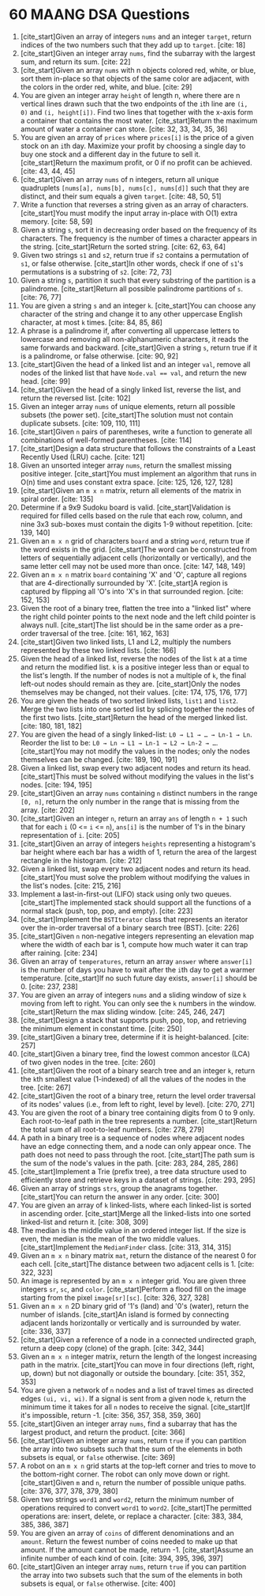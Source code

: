 # 60 MAANG DSA Questions

1.  [cite_start]Given an array of integers `nums` and an integer `target`, return indices of the two numbers such that they add up to `target`. [cite: 18]
2.  [cite_start]Given an integer array `nums`, find the subarray with the largest sum, and return its sum. [cite: 22]
3.  [cite_start]Given an array `nums` with n objects colored red, white, or blue, sort them in-place so that objects of the same color are adjacent, with the colors in the order red, white, and blue. [cite: 29]
4.  You are given an integer array `height` of length n, where there are n vertical lines drawn such that the two endpoints of the `i`th line are `(i, 0)` and `(i, height[i])`. Find two lines that together with the x-axis form a container that contains the most water. [cite_start]Return the maximum amount of water a container can store. [cite: 32, 33, 34, 35, 36]
5.  You are given an array of `prices` where `prices[i]` is the price of a given stock on an `i`th day. Maximize your profit by choosing a single day to buy one stock and a different day in the future to sell it. [cite_start]Return the maximum profit, or 0 if no profit can be achieved. [cite: 43, 44, 45]
6.  [cite_start]Given an array `nums` of n integers, return all unique quadruplets `[nums[a], nums[b], nums[c], nums[d]]` such that they are distinct, and their sum equals a given `target`. [cite: 48, 50, 51]
7.  Write a function that reverses a string given as an array of characters. [cite_start]You must modify the input array in-place with O(1) extra memory. [cite: 58, 59]
8.  Given a string `s`, sort it in decreasing order based on the frequency of its characters. The frequency is the number of times a character appears in the string. [cite_start]Return the sorted string. [cite: 62, 63, 64]
9.  Given two strings `s1` and `s2`, return true if `s2` contains a permutation of `s1`, or false otherwise. [cite_start]In other words, check if one of `s1`'s permutations is a substring of `s2`. [cite: 72, 73]
10. Given a string `s`, partition it such that every substring of the partition is a palindrome. [cite_start]Return all possible palindrome partitions of `s`. [cite: 76, 77]
11. You are given a string `s` and an integer `k`. [cite_start]You can choose any character of the string and change it to any other uppercase English character, at most `k` times. [cite: 84, 85, 86]
12. A phrase is a palindrome if, after converting all uppercase letters to lowercase and removing all non-alphanumeric characters, it reads the same forwards and backward. [cite_start]Given a string `s`, return true if it is a palindrome, or false otherwise. [cite: 90, 92]
13. [cite_start]Given the head of a linked list and an integer `val`, remove all nodes of the linked list that have `Node.val == val`, and return the new head. [cite: 99]
14. [cite_start]Given the head of a singly linked list, reverse the list, and return the reversed list. [cite: 102]
15. Given an integer array `nums` of unique elements, return all possible subsets (the power set). [cite_start]The solution must not contain duplicate subsets. [cite: 109, 110, 111]
16. [cite_start]Given `n` pairs of parentheses, write a function to generate all combinations of well-formed parentheses. [cite: 114]
17. [cite_start]Design a data structure that follows the constraints of a Least Recently Used (LRU) cache. [cite: 121]
18. Given an unsorted integer array `nums`, return the smallest missing positive integer. [cite_start]You must implement an algorithm that runs in O(n) time and uses constant extra space. [cite: 125, 126, 127, 128]
19. [cite_start]Given an `m x n` matrix, return all elements of the matrix in spiral order. [cite: 135]
20. Determine if a 9x9 Sudoku board is valid. [cite_start]Validation is required for filled cells based on the rule that each row, column, and nine 3x3 sub-boxes must contain the digits 1-9 without repetition. [cite: 139, 140]
21. Given an `m x n` grid of characters `board` and a string `word`, return true if the word exists in the grid. [cite_start]The word can be constructed from letters of sequentially adjacent cells (horizontally or vertically), and the same letter cell may not be used more than once. [cite: 147, 148, 149]
22. Given an `m x n` matrix `board` containing 'X' and 'O', capture all regions that are 4-directionally surrounded by 'X'. [cite_start]A region is captured by flipping all 'O's into 'X's in that surrounded region. [cite: 152, 153]
23. Given the root of a binary tree, flatten the tree into a "linked list" where the right child pointer points to the next node and the left child pointer is always null. [cite_start]The list should be in the same order as a pre-order traversal of the tree. [cite: 161, 162, 163]
24. [cite_start]Given two linked lists, L1 and L2, multiply the numbers represented by these two linked lists. [cite: 166]
25. Given the head of a linked list, reverse the nodes of the list `k` at a time and return the modified list. `k` is a positive integer less than or equal to the list's length. If the number of nodes is not a multiple of `k`, the final left-out nodes should remain as they are. [cite_start]Only the nodes themselves may be changed, not their values. [cite: 174, 175, 176, 177]
26. You are given the heads of two sorted linked lists, `list1` and `list2`. Merge the two lists into one sorted list by splicing together the nodes of the first two lists. [cite_start]Return the head of the merged linked list. [cite: 180, 181, 182]
27. You are given the head of a singly linked-list: `L0 → L1 → … → Ln-1 → Ln`. Reorder the list to be: `L0 → Ln → L1 → Ln-1 → L2 → Ln-2 → …`. [cite_start]You may not modify the values in the nodes; only the nodes themselves can be changed. [cite: 189, 190, 191]
28. Given a linked list, swap every two adjacent nodes and return its head. [cite_start]This must be solved without modifying the values in the list's nodes. [cite: 194, 195]
29. [cite_start]Given an array `nums` containing `n` distinct numbers in the range `[0, n]`, return the only number in the range that is missing from the array. [cite: 202]
30. [cite_start]Given an integer `n`, return an array `ans` of length `n + 1` such that for each `i` (0 <= `i` <= `n`), `ans[i]` is the number of 1's in the binary representation of `i`. [cite: 205]
31. [cite_start]Given an array of integers `heights` representing a histogram's bar height where each bar has a width of 1, return the area of the largest rectangle in the histogram. [cite: 212]
32. Given a linked list, swap every two adjacent nodes and return its head. [cite_start]You must solve the problem without modifying the values in the list's nodes. [cite: 215, 216]
33. Implement a last-in-first-out (LIFO) stack using only two queues. [cite_start]The implemented stack should support all the functions of a normal stack (push, top, pop, and empty). [cite: 223]
34. [cite_start]Implement the `BSTIterator` class that represents an iterator over the in-order traversal of a binary search tree (BST). [cite: 226]
35. [cite_start]Given `n` non-negative integers representing an elevation map where the width of each bar is 1, compute how much water it can trap after raining. [cite: 234]
36. Given an array of `temperatures`, return an array `answer` where `answer[i]` is the number of days you have to wait after the `i`th day to get a warmer temperature. [cite_start]If no such future day exists, `answer[i]` should be 0. [cite: 237, 238]
37. You are given an array of integers `nums` and a sliding window of size `k` moving from left to right. You can only see the `k` numbers in the window. [cite_start]Return the max sliding window. [cite: 245, 246, 247]
38. [cite_start]Design a stack that supports push, pop, top, and retrieving the minimum element in constant time. [cite: 250]
39. [cite_start]Given a binary tree, determine if it is height-balanced. [cite: 257]
40. [cite_start]Given a binary tree, find the lowest common ancestor (LCA) of two given nodes in the tree. [cite: 260]
41. [cite_start]Given the root of a binary search tree and an integer `k`, return the `k`th smallest value (1-indexed) of all the values of the nodes in the tree. [cite: 267]
42. [cite_start]Given the root of a binary tree, return the level order traversal of its nodes' values (i.e., from left to right, level by level). [cite: 270, 271]
43. You are given the root of a binary tree containing digits from 0 to 9 only. Each root-to-leaf path in the tree represents a number. [cite_start]Return the total sum of all root-to-leaf numbers. [cite: 278, 279]
44. A path in a binary tree is a sequence of nodes where adjacent nodes have an edge connecting them, and a node can only appear once. The path does not need to pass through the root. [cite_start]The path sum is the sum of the node's values in the path. [cite: 283, 284, 285, 286]
45. [cite_start]Implement a Trie (prefix tree), a tree data structure used to efficiently store and retrieve keys in a dataset of strings. [cite: 293, 295]
46. Given an array of strings `strs`, group the anagrams together. [cite_start]You can return the answer in any order. [cite: 300]
47. You are given an array of `k` linked-lists, where each linked-list is sorted in ascending order. [cite_start]Merge all the linked-lists into one sorted linked-list and return it. [cite: 308, 309]
48. The median is the middle value in an ordered integer list. If the size is even, the median is the mean of the two middle values. [cite_start]Implement the `MedianFinder` class. [cite: 313, 314, 315]
49. Given an `m x n` binary matrix `mat`, return the distance of the nearest 0 for each cell. [cite_start]The distance between two adjacent cells is 1. [cite: 322, 323]
50. An image is represented by an `m x n` integer grid. You are given three integers `sr`, `sc`, and `color`. [cite_start]Perform a flood fill on the image starting from the pixel `image[sr][sc]`. [cite: 326, 327, 328]
51. Given an `m x n` 2D binary grid of '1's (land) and '0's (water), return the number of islands. [cite_start]An island is formed by connecting adjacent lands horizontally or vertically and is surrounded by water. [cite: 336, 337]
52. [cite_start]Given a reference of a node in a connected undirected graph, return a deep copy (clone) of the graph. [cite: 342, 344]
53. Given an `m x n` integer matrix, return the length of the longest increasing path in the matrix. [cite_start]You can move in four directions (left, right, up, down) but not diagonally or outside the boundary. [cite: 351, 352, 353]
54. You are given a network of `n` nodes and a list of travel times as directed edges `(ui, vi, wi)`. If a signal is sent from a given node `k`, return the minimum time it takes for all `n` nodes to receive the signal. [cite_start]If it's impossible, return -1. [cite: 356, 357, 358, 359, 360]
55. [cite_start]Given an integer array `nums`, find a subarray that has the largest product, and return the product. [cite: 366]
56. [cite_start]Given an integer array `nums`, return `true` if you can partition the array into two subsets such that the sum of the elements in both subsets is equal, or `false` otherwise. [cite: 369]
57. A robot on an `m x n` grid starts at the top-left corner and tries to move to the bottom-right corner. The robot can only move down or right. [cite_start]Given `m` and `n`, return the number of possible unique paths. [cite: 376, 377, 378, 379, 380]
58. Given two strings `word1` and `word2`, return the minimum number of operations required to convert `word1` to `word2`. [cite_start]The permitted operations are: insert, delete, or replace a character. [cite: 383, 384, 385, 386, 387]
59. You are given an array of `coins` of different denominations and an `amount`. Return the fewest number of coins needed to make up that amount. If the amount cannot be made, return -1. [cite_start]Assume an infinite number of each kind of coin. [cite: 394, 395, 396, 397]
60. [cite_start]Given an integer array `nums`, return `true` if you can partition the array into two subsets such that the sum of the elements in both subsets is equal, or `false` otherwise. [cite: 400]